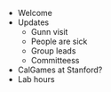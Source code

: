 - Welcome
- Updates
  - Gunn visit
  - People are sick
  - Group leads
  - Committeess
- CalGames at Stanford?
- Lab hours